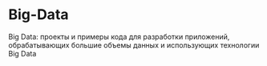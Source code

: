 # Big-Data
Big Data: проекты и примеры кода для разработки приложений, обрабатывающих большие объемы данных и использующих технологии Big Data
